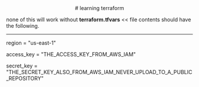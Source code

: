 <center># learning terraform </center>

none of this will work without 
<b>terraform.tfvars</b>             << file contents should have the following.

<hr>
region = "us-east-1"
<p>
access_key = "THE_ACCESS_KEY_FROM_AWS_IAM"
<p>
secret_key = "THE_SECRET_KEY_ALSO_FROM_AWS_IAM_NEVER_UPLOAD_TO_A_PUBLIC_REPOSITORY"
